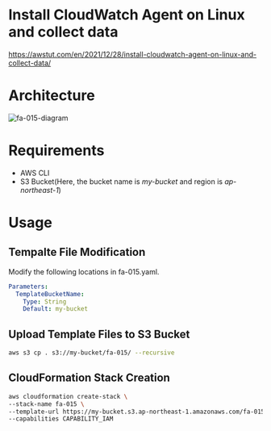 # Install CloudWatch Agent on Linux and collect data

https://awstut.com/en/2021/12/28/install-cloudwatch-agent-on-linux-and-collect-data/

# Architecture

![fa-015-diagram](https://user-images.githubusercontent.com/84276199/190858871-2f465fe2-8be1-4214-8472-fc997ff4f4f9.png)

# Requirements

* AWS CLI
* S3 Bucket(Here, the bucket name is *my-bucket* and region is *ap-northeast-1*)

# Usage

## Tempalte File Modification

Modify the following locations in fa-015.yaml.

```yaml
Parameters:
  TemplateBucketName:
    Type: String
    Default: my-bucket
```

## Upload  Template Files to S3 Bucket

```bash
aws s3 cp . s3://my-bucket/fa-015/ --recursive
```

## CloudFormation Stack Creation

```bash
aws cloudformation create-stack \
--stack-name fa-015 \
--template-url https://my-bucket.s3.ap-northeast-1.amazonaws.com/fa-015/fa-015.yaml \
--capabilities CAPABILITY_IAM
```
